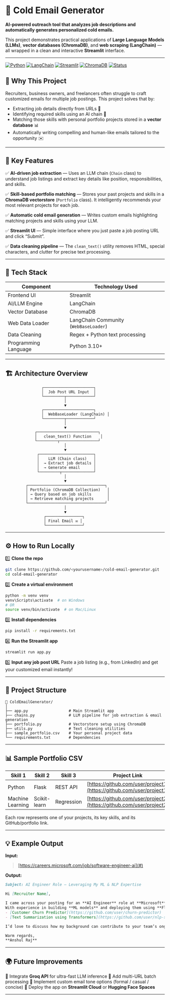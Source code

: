
# 🚀 Cold Email Generator

**AI-powered outreach tool that analyzes job descriptions and automatically generates personalized cold emails.**

This project demonstrates practical applications of **Large Language Models (LLMs)**, **vector databases (ChromaDB)**, and **web scraping (LangChain)** — all wrapped in a clean and interactive **Streamlit** interface.


---

[![Python](https://img.shields.io/badge/Python-3.10-blue.svg)](https://www.python.org/)
[![LangChain](https://img.shields.io/badge/LangChain-Framework-blueviolet)](https://www.langchain.com/)
[![Streamlit](https://img.shields.io/badge/Streamlit-Web_App-red)](https://streamlit.io/)
[![ChromaDB](https://img.shields.io/badge/ChromaDB-Vector_Database-orange)](https://www.trychroma.com/)
[![Status](https://img.shields.io/badge/Status-Active-brightgreen)]()




## 🌟 Why This Project

Recruiters, business owners, and freelancers often struggle to craft customized emails for multiple job postings.
This project solves that by:

* Extracting job details directly from URLs 🧩
* Identifying required skills using an AI chain 🤖
* Matching those skills with personal portfolio projects stored in a **vector database** 📊
* Automatically writing compelling and human-like emails tailored to the opportunity ✉️

---

## 🧠 Key Features

✅ **AI-driven job extraction** — Uses an LLM chain (`Chain` class) to understand job listings and extract key details like position, responsibilities, and skills.

✅ **Skill-based portfolio matching** — Stores your past projects and skills in a **ChromaDB vectorstore** (`Portfolio` class). It intelligently recommends your most relevant projects for each job.

✅ **Automatic cold email generation** — Writes custom emails highlighting matching projects and skills using your LLM.

✅ **Streamlit UI** — Simple interface where you just paste a job posting URL and click “Submit”.

✅ **Data cleaning pipeline** — The `clean_text()` utility removes HTML, special characters, and clutter for precise text processing.

---

## 🧩 Tech Stack

| Component            | Technology Used                       |
| -------------------- | ------------------------------------- |
| Frontend UI          | Streamlit                             |
| AI/LLM Engine        | LangChain                             |
| Vector Database      | ChromaDB                              |
| Web Data Loader      | LangChain Community (`WebBaseLoader`) |
| Data Cleaning        | Regex + Python text processing        |
| Programming Language | Python 3.10+                          |

---

## 🏗️ Architecture Overview

```
                ┌──────────────────────┐
                │  Job Post URL Input  │
                └─────────┬────────────┘
                          │
                          ▼
                ┌──────────────────────┐
                │  WebBaseLoader (LangChain) │
                └─────────┬────────────┘
                          │
                          ▼
             ┌───────────────────────────┐
             │   clean_text() Function    │
             └─────────┬─────────────────┘
                          │
                          ▼
              ┌────────────────────────┐
              │    LLM (Chain class)   │
              │  → Extract job details │
              │  → Generate email      │
              └─────────┬──────────────┘
                          │
                          ▼
         ┌──────────────────────────────────┐
         │ Portfolio (ChromaDB Collection)   │
         │ → Query based on job skills       │
         │ → Retrieve matching projects      │
         └──────────────────────────────────┘
                          │
                          ▼
                 ┌────────────────┐
                 │ Final Email ✉️ │
                 └────────────────┘
```

---

## ⚙️ How to Run Locally

1️⃣ **Clone the repo**

```bash
git clone https://github.com/<yourusername>/cold-email-generator.git
cd cold-email-generator
```

2️⃣ **Create a virtual environment**

```bash
python -m venv venv
venv\Scripts\activate  # on Windows
# OR
source venv/bin/activate  # on Mac/Linux
```

3️⃣ **Install dependencies**

```bash
pip install -r requirements.txt
```

4️⃣ **Run the Streamlit app**

```bash
streamlit run app.py
```

5️⃣ **Input any job post URL**
Paste a job listing (e.g., from LinkedIn) and get your customized email instantly!

---

## 📂 Project Structure

```
📁 ColdEmailGenerator/
│
├── app.py                  # Main Streamlit app
├── chains.py               # LLM pipeline for job extraction & email generation
├── portfolio.py            # Vectorstore setup using ChromaDB
├── utils.py                # Text cleaning utilities
├── sample_portfolio.csv    # Your personal project data
└── requirements.txt        # Dependencies
```

---

## 📊 Sample Portfolio CSV

| Skill 1          | Skill 2      | Skill 3    | Project Link                                                         |
| ---------------- | ------------ | ---------- | -------------------------------------------------------------------- |
| Python           | Flask        | REST API   | [https://github.com/user/project1](https://github.com/user/project1) |
| Machine Learning | Scikit-learn | Regression | [https://github.com/user/project2](https://github.com/user/project2) |

Each row represents one of your projects, its key skills, and its GitHub/portfolio link.

---

## 💡 Example Output

**Input:**

> [https://careers.microsoft.com/job/software-engineer-ai](#)

**Output:**

```markdown
Subject: AI Engineer Role – Leveraging My ML & NLP Expertise  

Hi [Recruiter Name],  

I came across your posting for an **AI Engineer** role at **Microsoft**, and I was immediately interested.  
With experience in building **ML models** and deploying them using **Flask APIs**, I’ve worked on projects like:  
- [Customer Churn Predictor](https://github.com/user/churn-predictor)  
- [Text Summarization using Transformers](https://github.com/user/nlp-summarizer)  

I’d love to discuss how my background can contribute to your team’s ongoing AI initiatives.  

Warm regards,  
**Anshul Raj**  
```

---

## 🌍 Future Improvements

🔹 Integrate **Groq API** for ultra-fast LLM inference
🔹 Add multi-URL batch processing
🔹 Implement custom email tone options (formal / casual / concise)
🔹 Deploy the app on **Streamlit Cloud** or **Hugging Face Spaces**

---
